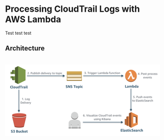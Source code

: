 # Processing CloudTrail Logs with AWS Lambda

Test test test

## Architecture
# ![Log-Architecture](aws-ct-processing-arch.png)